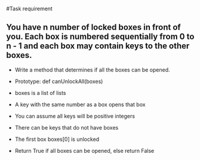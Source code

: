 #Task requirement
## You have n number of locked boxes in front of you. Each box is numbered sequentially from 0 to n - 1 and each box may contain keys to the other boxes.

* Write a method that determines if all the boxes can be opened.

* Prototype: def canUnlockAll(boxes)
* boxes is a list of lists
* A key with the same number as a box opens that box
* You can assume all keys will be positive integers
* There can be keys that do not have boxes
* The first box boxes[0] is unlocked
* Return True if all boxes can be opened, else return False
